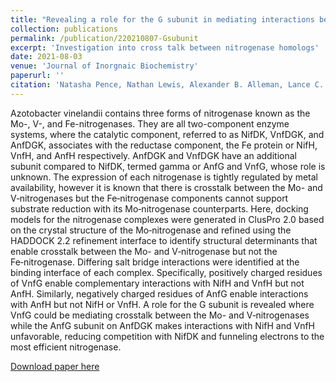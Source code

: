 ```yaml
---
title: "Revealing a role for the G subunit in mediating interactions between the nitrogenase component proteins"
collection: publications
permalink: /publication/220210807-Gsubunit
excerpt: 'Investigation into cross talk between nitrogenase homologs'
date: 2021-08-03
venue: 'Journal of Inorgnaic Biochemistry'
paperurl: ''
citation: 'Natasha Pence, Nathan Lewis, Alexander B. Alleman, Lance C. Seefeldt, John W. Peters, Revealing a role for the G subunit in mediating interactions between the nitrogenase component proteins, Journal of Inorganic Biochemistry, Volume 214, 2021, 111273, ISSN 0162-0134, https://doi.org/10.1016/j.jinorgbio.2020.111273.'
---
```

Azotobacter vinelandii contains three forms of nitrogenase known as the Mo-, V-, and Fe-nitrogenases. They are all two-component enzyme systems, where the catalytic component, referred to as NifDK, VnfDGK, and AnfDGK, associates with the reductase component, the Fe protein or NifH, VnfH, and AnfH respectively. AnfDGK and VnfDGK have an additional subunit compared to NifDK, termed gamma or AnfG and VnfG, whose role is unknown. The expression of each nitrogenase is tightly regulated by metal availability, however it is known that there is crosstalk between the Mo- and V‑nitrogenases but the Fe‑nitrogenase components cannot support substrate reduction with its Mo‑nitrogenase counterparts. Here, docking models for the nitrogenase complexes were generated in ClusPro 2.0 based on the crystal structure of the Mo‑nitrogenase and refined using the HADDOCK 2.2 refinement interface to identify structural determinants that enable crosstalk between the Mo- and V‑nitrogenase but not the Fe‑nitrogenase. Differing salt bridge interactions were identified at the binding interface of each complex. Specifically, positively charged residues of VnfG enable complementary interactions with NifH and VnfH but not AnfH. Similarly, negatively charged residues of AnfG enable interactions with AnfH but not NifH or VnfH. A role for the G subunit is revealed where VnfG could be mediating crosstalk between the Mo- and V‑nitrogenases while the AnfG subunit on AnfDGK makes interactions with NifH and VnfH unfavorable, reducing competition with NifDK and funneling electrons to the most efficient nitrogenase.


[Download paper here](http://alexander-alleman.github.io/files/20210807-Gsubunit.pdf)
